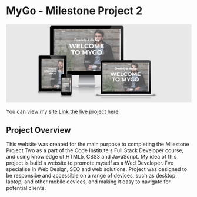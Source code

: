 # MyGo - Milestone Project 2 

![responsive](assets/wireframes/mockup.png)

You can view my site [Link the live project here](https://ekadiev.github.io/mygo-ms2/index.html) 

## Project Overview

This website was created for the main purpose to completing the Milestone Project Two as a part of the Code Institute's Full Stack Developer course, 
and using knowledge of HTML5, CSS3 and JavaScript. My idea of this project is build a website to promote myself as a Wed Developer. 
I've specialise in Web Design, SEO and web solutions. Project was designed to be responsibe and accessible on a range of devices, such as 
desktop, laptop, and other mobile devices, and making it easy to navigate for potential clients.